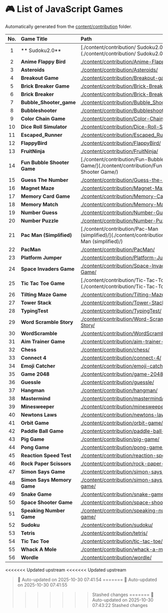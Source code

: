 # 🎮 List of JavaScript Games

Automatically generated from the [content/contribution](./content/contribution) folder.

| No. | Game Title | Path |
|:--:|:----------------|:----------------------------|
| 1 | ** Sudoku2.0** | [./content/contribution/ Sudoku2.0/](./content/contribution/ Sudoku2.0/) |
| 2 | **Anime Flappy Bird** | [./content/contribution/Anime-Flappy-Bird/](./content/contribution/Anime-Flappy-Bird/) |
| 3 | **Asteroids** | [./content/contribution/Asteroids/](./content/contribution/Asteroids/) |
| 4 | **Breakout Game** | [./content/contribution/Breakout-game/](./content/contribution/Breakout-game/) |
| 5 | **Brick Breaker Game** | [./content/contribution/Brick-Breaker-Game/](./content/contribution/Brick-Breaker-Game/) |
| 6 | **Brick Breaker** | [./content/contribution/Brick-Breaker/](./content/contribution/Brick-Breaker/) |
| 7 | **Bubble_Shooter_game** | [./content/contribution/Bubble_Shooter_game/](./content/contribution/Bubble_Shooter_game/) |
| 8 | **Bubbleshooter** | [./content/contribution/Bubbleshooter/](./content/contribution/Bubbleshooter/) |
| 9 | **Color Chain Game** | [./content/contribution/Color-Chain-game/](./content/contribution/Color-Chain-game/) |
| 10 | **Dice Roll Simulator** | [./content/contribution/Dice-Roll-Simulator/](./content/contribution/Dice-Roll-Simulator/) |
| 11 | **Escaped_Runner** | [./content/contribution/Escaped_Runner/](./content/contribution/Escaped_Runner/) |
| 12 | **FlappyBird** | [./content/contribution/FlappyBird/](./content/contribution/FlappyBird/) |
| 13 | **FruitNinja** | [./content/contribution/FruitNinja/](./content/contribution/FruitNinja/) |
| 14 | **Fun Bubble Shooter Game** | [./content/contribution/Fun-Bubble-Shooter Game/](./content/contribution/Fun-Bubble-Shooter Game/) |
| 15 | **Guess The Number** | [./content/contribution/Guess-the-number/](./content/contribution/Guess-the-number/) |
| 16 | **Magnet Maze** | [./content/contribution/Magnet-Maze/](./content/contribution/Magnet-Maze/) |
| 17 | **Memory Card Game** | [./content/contribution/Memory-Card-Game/](./content/contribution/Memory-Card-Game/) |
| 18 | **Memory Match** | [./content/contribution/Memory-Match/](./content/contribution/Memory-Match/) |
| 19 | **Number Guess** | [./content/contribution/Number-Guess/](./content/contribution/Number-Guess/) |
| 20 | **Number Puzzle** | [./content/contribution/Number-Puzzle/](./content/contribution/Number-Puzzle/) |
| 21 | **Pac Man (Simplified)** | [./content/contribution/Pac-Man (simplified)/](./content/contribution/Pac-Man (simplified)/) |
| 22 | **PacMan** | [./content/contribution/PacMan/](./content/contribution/PacMan/) |
| 23 | **Platform Jumper** | [./content/contribution/Platform-Jumper/](./content/contribution/Platform-Jumper/) |
| 24 | **Space Invaders Game** | [./content/contribution/Space-Invaders-Game/](./content/contribution/Space-Invaders-Game/) |
| 25 | **Tic Tac Toe Game** | [./content/contribution/Tic-Tac-Toe Game/](./content/contribution/Tic-Tac-Toe Game/) |
| 26 | **Tilting Maze Game** | [./content/contribution/Tilting-Maze-Game/](./content/contribution/Tilting-Maze-Game/) |
| 27 | **Tower Stack** | [./content/contribution/Tower-Stack/](./content/contribution/Tower-Stack/) |
| 28 | **TypingTest** | [./content/contribution/TypingTest/](./content/contribution/TypingTest/) |
| 29 | **Word Scramble Story** | [./content/contribution/Word-Scramble-Story/](./content/contribution/Word-Scramble-Story/) |
| 30 | **WordScramble** | [./content/contribution/WordScramble/](./content/contribution/WordScramble/) |
| 31 | **Aim Trainer Game** | [./content/contribution/aim-trainer-game/](./content/contribution/aim-trainer-game/) |
| 32 | **Chess** | [./content/contribution/chess/](./content/contribution/chess/) |
| 33 | **Connect 4** | [./content/contribution/connect-4/](./content/contribution/connect-4/) |
| 34 | **Emoji Catcher** | [./content/contribution/emoji-catcher/](./content/contribution/emoji-catcher/) |
| 35 | **Game 2048** | [./content/contribution/game-2048/](./content/contribution/game-2048/) |
| 36 | **Guessle** | [./content/contribution/guessle/](./content/contribution/guessle/) |
| 37 | **Hangman** | [./content/contribution/hangman/](./content/contribution/hangman/) |
| 38 | **Mastermind** | [./content/contribution/mastermind/](./content/contribution/mastermind/) |
| 39 | **Minesweeper** | [./content/contribution/minesweeper/](./content/contribution/minesweeper/) |
| 40 | **Newtons Laws** | [./content/contribution/newtons-laws/](./content/contribution/newtons-laws/) |
| 41 | **Orbit Game** | [./content/contribution/orbit-game/](./content/contribution/orbit-game/) |
| 42 | **Paddle Ball Game** | [./content/contribution/paddle-ball-game/](./content/contribution/paddle-ball-game/) |
| 43 | **Pig Game** | [./content/contribution/pig-game/](./content/contribution/pig-game/) |
| 44 | **Pong Game** | [./content/contribution/pong-game/](./content/contribution/pong-game/) |
| 45 | **Reaction Speed Test** | [./content/contribution/reaction-speed-test/](./content/contribution/reaction-speed-test/) |
| 46 | **Rock Paper Scissors** | [./content/contribution/rock-paper-scissors/](./content/contribution/rock-paper-scissors/) |
| 47 | **Simon Says Game** | [./content/contribution/simon-says-game/](./content/contribution/simon-says-game/) |
| 48 | **Simon Says Memory Game** | [./content/contribution/simon-says-memory-game/](./content/contribution/simon-says-memory-game/) |
| 49 | **Snake Game** | [./content/contribution/snake-game/](./content/contribution/snake-game/) |
| 50 | **Space Shooter Game** | [./content/contribution/space-shooter-game/](./content/contribution/space-shooter-game/) |
| 51 | **Speaking Number Game** | [./content/contribution/speaking-number-game/](./content/contribution/speaking-number-game/) |
| 52 | **Sudoku** | [./content/contribution/sudoku/](./content/contribution/sudoku/) |
| 53 | **Tetris** | [./content/contribution/tetris/](./content/contribution/tetris/) |
| 54 | **Tic Tac Toe** | [./content/contribution/tic-tac-toe/](./content/contribution/tic-tac-toe/) |
| 55 | **Whack A Mole** | [./content/contribution/whack-a-mole/](./content/contribution/whack-a-mole/) |
| 56 | **Wordle** | [./content/contribution/wordle/](./content/contribution/wordle/) |

<<<<<<< Updated upstream
<<<<<<< Updated upstream
> 🧩 Auto-updated on 2025-10-30 07:41:54
=======
> 🧩 Auto-updated on 2025-10-30 07:41:55
>>>>>>> Stashed changes
=======
> 🧩 Auto-updated on 2025-10-30 07:43:22
>>>>>>> Stashed changes
